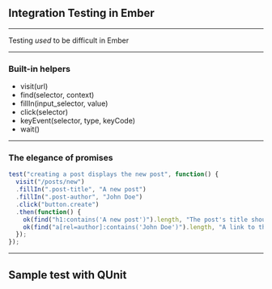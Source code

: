 ## Integration Testing in Ember

---

Testing *used* to be difficult in Ember


---

### Built-in helpers

- visit(url)
- find(selector, context)
- fillIn(input_selector, value)
- click(selector)
- keyEvent(selector, type, keyCode)
- wait()

---

### The elegance of promises
```js
test("creating a post displays the new post", function() {
  visit("/posts/new")
  .fillIn(".post-title", "A new post")
  .fillIn(".post-author", "John Doe")
  .click("button.create")
  .then(function() {
    ok(find("h1:contains('A new post')").length, "The post's title should display");
    ok(find("a[rel=author]:contains('John Doe')").length, "A link to the author should display");
  });
});
```

---

## Sample test with QUnit

<iframe data-src="http://emberjs.jsbin.com/IJAZOLO/10/embed?javascript,live" frameborder="0" height="700" width="960"></iframe>

